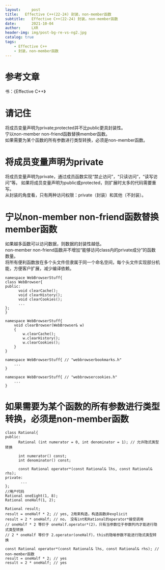 ```yaml
---
layout:     post
title:   Effective C++(22-24) 封装，non-member函数
subtitle:   Effective C++(22-24) 封装，non-member函数
date:       2021-10-04
author:     LXR
header-img: img/post-bg-re-vs-ng2.jpg
catalog: true
tags:
    - Effective C++
    - 封装，non-member函数
---
```


# 参考文章
书：《Effective C++》

# 请记住
将成员变量声明为private;protected并不比public更具封装性。  
宁以non-member non-friend函数替换member函数。  
如果需要为某个函数的所有参数进行类型转换，必须是non-member函数。  

# 将成员变量声明为private
将成员变量声明为private，通过成员函数实现“禁止访问”，“只读访问”，“读写访问”等。 
如果将成员变量声明为public或protected，则扩展时太多的代码需要重写。  
从封装的角度看，只有两种访问权限：private（封装）和其他（不封装）。  

# 宁以non-member non-friend函数替换member函数
如果越多函数可以访问数据，则数据的封装性越低。  
non-member non-friend函数并不增加“能够访问class内的private成分”的函数数量。  
将所有便利函数放在多个头文件但隶属于同一个命名空间，每个头文件实现部分机能，方便客户扩展，减少编译依赖。  
```
namespace WebBrowserStuff{
class WebBrowser{
public:
      void clearCache();
      void clearHistory();
      void clearCookies();
      ...
};
}

namespace WebBrowserStuff{
    void clearBrowser(WebBrowser& w)
    {
        w.clearCache();
        w.clearHistory();
        w.clearCookies();
    }
}

namespace WebBrowserStuff{ // "webbrowserbookmarks.h"
    ...
}

namespace WebBrowserStuff{ // "webbrowsercookies.h"
    ...
}
```

# 如果需要为某个函数的所有参数进行类型转换，必须是non-member函数
```
class Rational{
public:
      Rational (int numerator = 0, int denominator = 1); // 允许隐式类型转换
      
      int numerator() const;
      int denominator() const;
      
      const Rational operator*(const Rational& lhs, const Rational& rhs);
private:
       ...
};
//用户代码
Rational oneEight(1, 8);
Rational oneHalf(1, 2);

Rational result;
result = oneHalf * 2; // yes, 2用来构造，构造函数非explicit
result = 2 * oneHalf; // no， 没有int和Rational的operator*接受调用
// oneHalf * 2 等价于 oneHalf.operator*(2)，只有当参数位于参数列内才能进行隐式类型转换
// 2 * oneHalf 等价于 2.operator(oneHalf)，this的隐喻参数不能进行隐式类型转换

const Rational operator*(const Rational& lhs, const Rational& rhs); // non-member函数
result = oneHalf * 2; // yes
result = 2 * oneHalf; // yes
```


